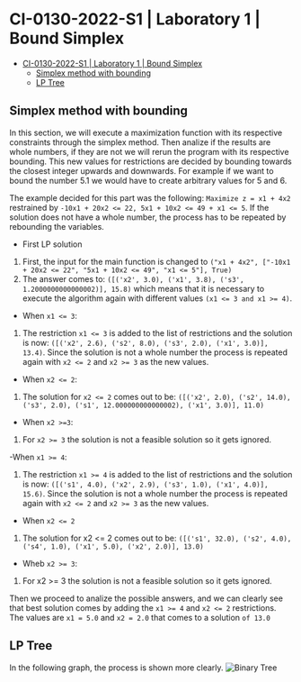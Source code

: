 # CI-0130-2022-S1 | Laboratory 1 | Bound Simplex

- [CI-0130-2022-S1 | Laboratory 1 | Bound Simplex](#ci-0130-2022-s1--laboratory-1--bound-simplex)
  - [Simplex method with bounding](#simplex-method-with-bounding)
  - [LP Tree](#lp-tree)

## Simplex method with bounding

In this section, we will execute a maximization function with its respective constraints through the simplex method. Then analize if the results are whole numbers, if they are not we will rerun the program with its respective bounding. This new values for restrictions are decided by bounding towards the closest integer upwards and downwards. For example if we want to bound the number 5.1 we would have to create arbitrary values for 5 and 6.

The example decided for this part was the following:
`Maximize z = x1 + 4x2` restrained by `-10x1 + 20x2 <= 22, 5x1 + 10x2 <= 49 + x1 <= 5`. If the solution does not have a whole number, the process has to be repeated by rebounding the variables.

- First LP solution

1. First, the input for the main function is changed to `("x1 + 4x2", ["-10x1 + 20x2 <= 22", "5x1 + 10x2 <= 49", "x1 <= 5"], True)`
2. The answer comes to: `([('x2', 3.0), ('x1', 3.8), ('s3', 1.2000000000000002)], 15.8)` which means that it is necessary to execute the algorithm again with different values `(x1 <= 3 and x1 >= 4)`.

- When `x1 <= 3`:
  
1. The restriction `x1 <= 3` is added to the list of restrictions and the solution is now: `([('x2', 2.6), ('s2', 8.0), ('s3', 2.0), ('x1', 3.0)], 13.4)`. Since the solution is not a whole number the process is repeated again with `x2 <= 2` and `x2 >= 3` as the new values.

- When `x2 <= 2`:

1. The solution for `x2 <= 2` comes out to be: `([('x2', 2.0), ('s2', 14.0), ('s3', 2.0), ('s1', 12.000000000000002), ('x1', 3.0)], 11.0)`
  
- When `x2 >=3`:

1. For `x2 >= 3` the solution is not a feasible solution so it gets ignored.

-When `x1 >= 4`:

1. The restriction `x1 >= 4` is added to the list of restrictions and the solution is now: `([('s1', 4.0), ('x2', 2.9), ('s3', 1.0), ('x1', 4.0)], 15.6)`. Since the solution is not a whole number the process is repeated again with `x2 <= 2` and `x2 >= 3` as the new values.

- When `x2 <= 2`

1. The solution for x2 <= 2 comes out to be: `([('s1', 32.0), ('s2', 4.0), ('s4', 1.0), ('x1', 5.0), ('x2', 2.0)], 13.0)`

- Wheb `x2 >= 3`:

1. For x2 >= 3 the solution is not a feasible solution so it gets ignored.

Then we proceed to analize the possible answers, and we can clearly see that best solution comes by adding the `x1 >= 4` and `x2 <= 2` restrictions. The values are `x1 = 5.0` and `x2 = 2.0` that comes to a solution `of 13.0`

## LP Tree

In the following graph, the process is shown more clearly. ![Binary Tree](https://i.imgur.com/JWm5lFf.jpg)
